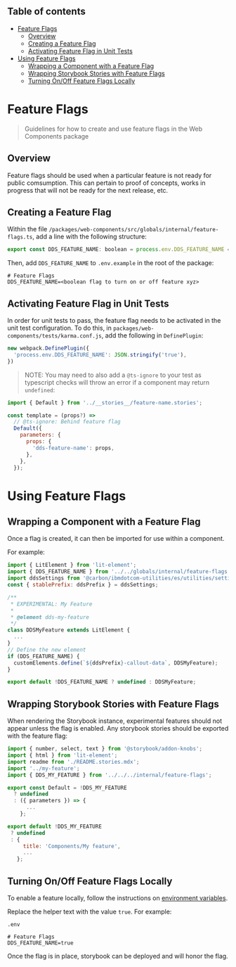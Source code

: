 <!-- START doctoc generated TOC please keep comment here to allow auto update -->
<!-- DON'T EDIT THIS SECTION, INSTEAD RE-RUN doctoc TO UPDATE -->
## Table of contents

- [Feature Flags](#feature-flags)
  - [Overview](#overview)
  - [Creating a Feature Flag](#creating-a-feature-flag)
  - [Activating Feature Flag in Unit Tests](#activating-feature-flag-in-unit-tests)
- [Using Feature Flags](#using-feature-flags)
  - [Wrapping a Component with a Feature Flag](#wrapping-a-component-with-a-feature-flag)
  - [Wrapping Storybook Stories with Feature Flags](#wrapping-storybook-stories-with-feature-flags)
  - [Turning On/Off Feature Flags Locally](#turning-onoff-feature-flags-locally)

<!-- END doctoc generated TOC please keep comment here to allow auto update -->

# Feature Flags

> Guidelines for how to create and use feature flags in the Web Components package

## Overview

Feature flags should be used when a particular feature is not ready for public
comsumption. This can pertain to proof of concepts, works in progress that will
not be ready for the next release, etc.

## Creating a Feature Flag

Within the file `/packages/web-components/src/globals/internal/feature-flags.ts`, 
add a line with the following structure:

```javascript
export const DDS_FEATURE_NAME: boolean = process.env.DDS_FEATURE_NAME === 'true' || DDS_FLAGS_ALL || false;
```

Then, add `DDS_FEATURE_NAME` to `.env.example` in the root of the package:

```text
# Feature Flags
DDS_FEATURE_NAME=<boolean flag to turn on or off feature xyz>
```

## Activating Feature Flag in Unit Tests

In order for unit tests to pass, the feature flag needs to be activated in 
the unit test configuration. To do this, in 
`packages/web-components/tests/karma.conf.js`, add the following in 
`DefinePlugin`:

```javascript
new webpack.DefinePlugin({
  'process.env.DDS_FEATURE_NAME': JSON.stringify('true'),
})
```

> NOTE: You may need to also add a `@ts-ignore` to your test as typescript
> checks will throw an error if a component may return `undefined`: 

```javascript
import { Default } from '../__stories__/feature-name.stories';

const template = (props?) =>
  // @ts-ignore: Behind feature flag
  Default({
    parameters: {
      props: {
        'dds-feature-name': props,
      },
    },
  });
```

# Using Feature Flags

## Wrapping a Component with a Feature Flag
Once a flag is created, it can then be imported for use within a component.

For example:

```javascript
import { LitElement } from 'lit-element';
import { DDS_FEATURE_NAME } from '../../globals/internal/feature-flags';
import ddsSettings from '@carbon/ibmdotcom-utilities/es/utilities/settings/settings.js';
const { stablePrefix: ddsPrefix } = ddsSettings;

/**
 * EXPERIMENTAL: My Feature
 *
 * @element dds-my-feature
 */
class DDSMyFeature extends LitElement {
  ...
}
// Define the new element
if (DDS_FEATURE_NAME) {
  customElements.define(`${ddsPrefix}-callout-data`, DDSMyFeature);
}

export default !DDS_FEATURE_NAME ? undefined : DDSMyFeature;
```

## Wrapping Storybook Stories with Feature Flags

When rendering the Storybook instance, experimental features should not appear
unless the flag is enabled. Any storybook stories should be exported with the 
feature flag:

```javascript
import { number, select, text } from '@storybook/addon-knobs';
import { html } from 'lit-element';
import readme from './README.stories.mdx';
import '../my-feature';
import { DDS_MY_FEATURE } from '../../../internal/feature-flags';

export const Default = !DDS_MY_FEATURE
  ? undefined
  : ({ parameters }) => {
      ...
    };

export default !DDS_MY_FEATURE
 ? undefined
 : {
     title: 'Components/My feature',
     ...
   };
```

## Turning On/Off Feature Flags Locally

To enable a feature locally, follow the instructions on [environment variables](https://github.com/carbon-design-system/carbon-for-ibm-dotcom/blob/master/packages/react/docs/environment-variables.md).

Replace the helper text with the value `true`. For example:

`.env`

```text
# Feature Flags
DDS_FEATURE_NAME=true
```

Once the flag is in place, storybook can be deployed and will honor the flag.
